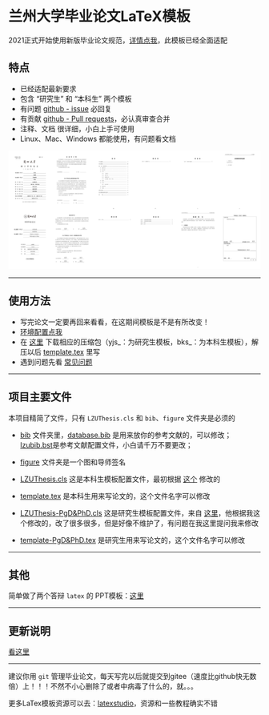 

# 兰州大学毕业论文LaTeX模板

2021正式开始使用新版毕业论文规范，[详情点我](http://jwc.lzu.edu.cn/lzupage/2021/02/25/N20210225145827.html)，此模板已经全面适配

## 特点

- 已经适配最新要求
- 包含 “研究生” 和 “本科生” 两个模板
- 有问题 [github - issue](https://github.com/yuhldr/LZUThesis2020/issues?q=) 必回复
- 有贡献 [github - Pull requests](https://github.com/yuhldr/LZUThesis2020/pulls?q=)，必认真审查合并
- 注释、文档 很详细，小白上手可使用
- Linux、Mac、Windows 都能使用，有问题看文档

![预览v3.3.0](md/images/预览.png)

**********

## 使用方法

- 写完论文一定要再回来看看，在这期间模板是不是有所改变！
- [环境配置点我](md/START.md)
- 在 [这里](https://github.com/yuhldr/LZUThesis2020/releases/tag/自动打包) 下载相应的压缩包（yjs_：为研究生模板，bks_：为本科生模板），解压以后 [template.tex](template.tex) 里写
- 遇到问题先看  [常见问题](md/QA.md)

--------

## 项目主要文件

本项目精简了文件，只有 `LZUThesis.cls` 和 `bib`、`figure` 文件夹是必须的

- [bib](bib) 文件夹里，[database.bib](bib/database.bib) 是用来放你的参考文献的，可以修改；[lzubib.bst](bib/lzubib.bst)是参考文献配置文件，小白请千万不要更改；

- [figure](figure) 文件夹是一个图和导师签名

- [LZUThesis.cls](LZUThesis.cls) 这是本科生模板配置文件，最初根据 [这个](https://github.com/suchot/LZUThesis2017) 修改的

- [template.tex](template.tex) 是本科生用来写论文的，这个文件名字可以修改

- [LZUThesis-PgD&PhD.cls](LZUThesis-PgD&PhD.cls) 这是研究生模板配置文件，来自 [这里](https://github.com/JChrysanthemum/LZUThesis2020-PgD-PhD.git)，他根据我这个修改的，改了很多很多，但是好像不维护了，有问题在我这里提问我来修改

- [template-PgD&PhD.tex](template-PgD&PhD.tex) 是研究生用来写论文的，这个文件名字可以修改

--------

## 其他

简单做了两个答辩 `latex` 的 PPT模板：[这里](md/OTHER.md)

--------

## 更新说明

[看这里](md/CHANGELOG.md)

--------


建议你用 `git` 管理毕业论文，每天写完以后就提交到gitee（速度比github快无数倍）上！！！不然不小心删除了或者中病毒了什么的，就。。。

更多LaTex模板资源可以去：[latexstudio](https://www.latexstudio.net)，资源和一些教程确实不错